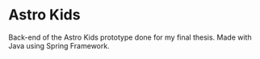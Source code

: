 # Astro Kids
Back-end of the Astro Kids prototype done for my final thesis. Made with Java using Spring Framework.
